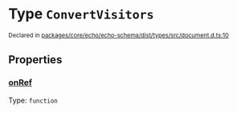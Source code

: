 # Type `ConvertVisitors`
<sub>Declared in [packages/core/echo/echo-schema/dist/types/src/document.d.ts:10]()</sub>





## Properties
### [onRef]()
Type: <code>function</code>
